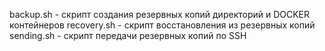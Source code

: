 backup.sh - скрипт создания резервных копий директорий и DOCKER контейнеров
recovery.sh - скрипт восстановления из резервных копий
sending.sh - скрипт передачи резервных копий по SSH